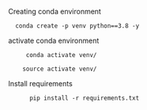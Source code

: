 Creating conda environment

      conda create -p venv python==3.8 -y

activate conda environment

         conda activate venv/

        source activate venv/


Install requirements

          pip install -r requirements.txt
